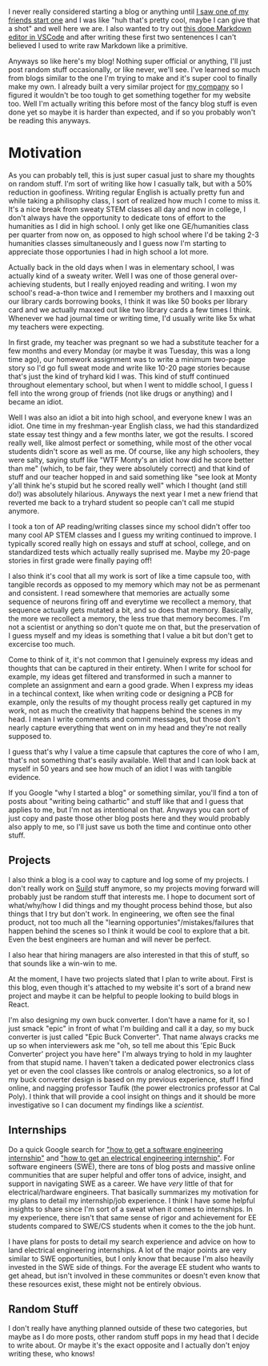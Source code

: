 I never really considered starting a blog or anything until [I saw one of my friends start one](https://astrid.tech/blog/) and I was like "huh that's pretty cool, maybe I can give that a shot" and well here we are. I also wanted to try out [this dope Markdown editor in VSCode](https://github.com/yzhang-gh/vscode-markdown) and after writing these first two sentenences I can't believed I used to write raw Markdown like a primitive. 

Anyways so like here's my blog! Nothing super official or anything, I'll just post random stuff occasionally, or like never, we'll see. I've learned so much from blogs similar to the one I'm trying to make and it's super cool to finally make my own. I already built a very similar project for [my company](http://suild.com/) so I figured it wouldn't be too tough to get something together for my website too. Well I'm actually writing this before most of the fancy blog stuff is even done yet so maybe it is harder than expected, and if so you probably won't be reading this anyways. 

# Motivation

As you can probably tell, this is just super casual just to share my thoughts on random stuff. I'm sort of writing like how I casually talk, but with a 50% reduction in goofiness. Writing regular English is actually pretty fun and while taking a philisophy class, I sort of realized how much I come to miss it. It's a nice break from sweaty STEM classes all day and now in college, I don't always have the opportunity to dedicate tons of effort to the humanities as I did in high school. I only get like one GE/humanities class per quarter from now on, as opposed to high school where I'd be taking 2-3 humanities classes simultaneously and I guess now I'm starting to appreciate those opportunies I had in high school a lot more. 

Actually back in the old days when I was in elementary school, I was actually kind of a sweaty writer. Well I was one of those general over-achieving students, but I really enjoyed reading and writing. I won my school's read-a-thon twice and I remember my brothers and I maxxing out our library cards borrowing books, I think it was like 50 books per library card and we actually maxxed out like two library cards a few times I think. Whenever we had journal time or writing time, I'd usually write like 5x what my teachers were expecting. 

In first grade, my teacher was pregnant so we had a substitute teacher for a few months and every Monday (or maybe it was Tuesday, this was a long time ago), our homework assignment was to write a minimum two-page story so I'd go full sweat mode and write like 10-20 page stories because that's just the kind of tryhard kid I was. This kind of stuff continued throughout elementary school, but when I went to middle school, I guess I fell into the wrong group of friends (not like drugs or anything) and I became an idiot.

Well I was also an idiot a bit into high school, and everyone knew I was an idiot. One time in my freshman-year English class, we had this standardized state essay test thingy and a few months later, we got the results. I scored really well, like almost perfect or something, while most of the other vocal students didn't score as well as me. Of course, like any high schoolers, they were salty, saying stuff like "WTF Monty's an idiot how did he score better than me" (which, to be fair, they were absolutely correct) and that kind of stuff and our teacher hopped in and said something like "see look at Monty y'all think he's stupid but he scored really well" which I thought (and still do!) was absolutely hilarious. Anyways the next year I met a new friend that reverted me back to a tryhard student so people can't call me stupid anymore. 

I took a ton of AP reading/writing classes since my school didn't offer too many cool AP STEM classes and I guess my writing continued to improve. I typically scored really high on essays and stuff at school, college, and on standardized tests which actually really suprised me. Maybe my 20-page stories in first grade were finally paying off!

I also think it's cool that all my work is sort of like a time capsule too, with tangible records as opposed to my memory which may not be as permenant and consistent. I read somewhere that memories are actually some sequence of neurons firing off and everytime we recollect a memory, that sequence actually gets mutated a bit, and so does that memory. Basically, the more we recollect a memory, the less true that memory becomes. I'm not a scientist or anything so don't quote me on that, but the preservation of I guess myself and my ideas is something that I value a bit but don't get to excercise too much. 

Come to think of it, it's not common that I genuinely express my ideas and thoughts that can be captured in their entirety. When I write for school for example, my ideas get filtered and transformed in such a manner to complete an assignment and earn a good grade. When I express my ideas in a techincal context, like when writing code or designing a PCB for example, only the results of my thought process really get captured in my work, not as much the creativity that happens behind the scenes in my head. I mean I write comments and commit messages, but those don't nearly capture everything that went on in my head and they're not really supposed to. 

I guess that's why I value a time capsule that captures the core of who I am, that's not something that's easily available. Well that and I can look back at myself in 50 years and see how much of an idiot I was with tangible evidence.

If you Google "why I started a blog" or something similar, you'll find a ton of posts about "writing being cathartic" and stuff like that and I guess that applies to me, but I'm not as intentional on that. Anyways you can sort of just copy and paste those other blog posts here and they would probably also apply to me, so I'll just save us both the time and continue onto other stuff.

## Projects

I also think a blog is a cool way to capture and log some of my projects. I don't really work on [Suild](http://suild.com/) stuff anymore, so my projects moving forward will probably just be random stuff that interests me. I hope to document sort of what/why/how I did things and my thought process behind those, but also things that I try but don't work. In engineering, we often see the final product, not too much all the "learning opportunies"/mistakes/failures that happen behind the scenes so I think it would be cool to explore that a bit. Even the best engineers are human and will never be perfect. 

I also hear that hiring managers are also interested in that this of stuff, so that sounds like a win-win to me.  

At the moment, I have two projects slated that I plan to write about. First is this blog, even though it's attached to my website it's sort of a brand new project and maybe it can be helpful to people looking to build blogs in React.

I'm also designing my own buck converter. I don't have a name for it, so I just smack "epic" in front of what I'm building and call it a day, so my buck converter is just called "Epic Buck Converter". That name always cracks me up so when interviewers ask me "oh, so tell me about this 'Epic Buck Converter' project you have here" I'm always trying to hold in my laughter from that stupid name. I haven't taken a dedicated power electronics class yet or even the cool classes like controls or analog electronics, so a lot of my buck converter design is based on my previous experience, stuff I find online, and nagging professor Taufik (the power electronics professor at Cal Poly). I think that will provide a cool insight on things and it should be more investigative so I can document my findings like a *scientist*.

## Internships

Do a quick Google search for ["how to get a software engineering internship"](https://lmgtfy.app/?q=how+to+get+a+software+engineering+internship) and ["how to get an electrical engineering internship"](https://lmgtfy.app/?q=how+to+get+an+electrical+engineering+internship). For software engineers (SWE), there are tons of blog posts and massive online communities that are super helpful and offer tons of advice, insight, and support in navigating SWE as a career. We have *very* little of that for electrical/hardware engineers. That basically summarizes my motivation for my plans to detail my internship/job experience. I think I have some helpful insights to share since I'm sort of a sweat when it comes to internships. In my experience, there isn't that same sense of rigor and achievement for EE students compared to SWE/CS students when it comes to the the job hunt.

I have plans for posts to detail my search experience and advice on how to land electrical engineering internships. A lot of the major points are very similar to SWE opportunities, but I only know that because I'm also heavily invested in the SWE side of things. For the average EE student who wants to get ahead, but isn't involved in these communites or doesn't even know that these resources exist, these might not be entirely obvious.  

## Random Stuff

I don't really have anything planned outside of these two categories, but maybe as I do more posts, other random stuff pops in my head that I decide to write about. Or maybe it's the exact opposite and I actually don't enjoy writing these, who knows!